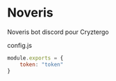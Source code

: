 # Noveris
Noveris bot discord pour Cryztergo

config.js
```js
module.exports = { 
    token: "token"
}
```